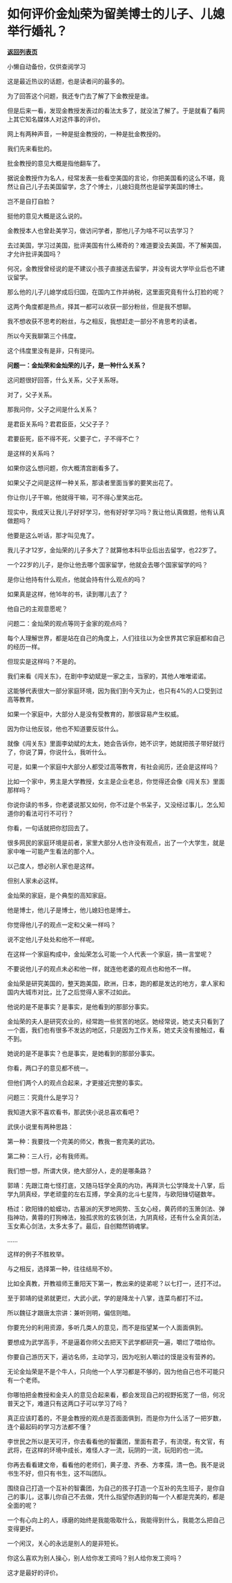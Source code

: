 # 如何评价金灿荣为留美博士的儿子、儿媳举行婚礼？

[**返回列表页**](/gzh/记忆承载)

小懒自动备份，仅供查阅学习

这是最近热议的话题，也是读者问的最多的。

  

为了回答这个问题，我还专门去了解了下金教授是谁。

  

但是后来一看，发现金教授发表过的看法太多了，就没法了解了。于是就看了看网上其它知名媒体人对这件事的评价。

  

网上有两种声音，一种是挺金教授的，一种是批金教授的。

  

我们先来看批的。

  

批金教授的意见大概是指他翻车了。

  

据说金教授作为名人，经常发表一些看空美国的言论，你把美国看的这么不堪，竟然让自己儿子去美国留学，念了个博士，儿媳妇竟然也是留学美国的博士。

  

岂不是自打自脸？

  

挺他的意见大概是这么说的。

  

金教授本人也曾赴美学习，做访问学者，那他儿子为啥不可以去学习？

  

去过美国，学习过美国，批评美国有什么稀奇的？难道要没去美国，不了解美国，才允许批评美国吗？

  

何况，金教授曾经说的是不建议小孩子直接送去留学，并没有说大学毕业后也不建议留学。

  

那么他的儿子儿媳学成后归国，在国内工作并纳税，这里面究竟有什么打脸的呢？

  

这两个角度都是热点，择其一都可以收获一部分粉丝，但是我不想聊。

  

我不想收获不思考的粉丝，与之相反，我想赶走一部分不肯思考的读者。

  

所以今天我聊第三个纬度。

  

这个纬度里没有是非，只有提问。

  

 **问题一：金灿荣和金灿荣的儿子，是一种什么关系？**

  

这问题很好回答，什么关系，父子关系呀。

  

对了，父子关系。

  

那我问你，父子之间是什么关系？

  

是君臣关系吗？君君臣臣，父父子子？

  

君要臣死，臣不得不死，父要子亡，子不得不亡？

  

是这样的关系吗？

  

如果你这么想问题，你大概清宫剧看多了。

  

如果父子之间是这样一种关系，那读者里面当爹的要笑出花了。

  

你让你儿子干嘛，他就得干嘛，可不得心里笑出花。

  

现实中，我成天让我儿子好好学习，他有好好学习吗？我让他认真做题，他有认真做题吗？

  

他要是这么听话，那才叫见鬼了。

  

我儿子才12岁，金灿荣的儿子多大了？就算他本科毕业后出去留学，也22岁了。

  

一个22岁的儿子，是你让他去哪个国家留学，他就会去哪个国家留学的吗？

  

是你让他持有什么观点，他就会持有什么观点的吗？

  

如果真是这样，他16年的书，读到哪儿去了？

  

他自己的主观意愿呢？

  

问题二：金灿荣的观点等同于金家的观点吗？

  

每个人理解世界，都是站在自己的角度上，人们往往以为全世界其它家庭都和自己的经历一样。

  

但现实是这样吗？不是的。

  

我们来看《闯关东》，在剧中李幼斌是一家之主，当家的，其他人唯唯诺诺。

  

这能够代表很大一部分家庭环境，因为我们到今天为止，也只有4%的人口受到过高等教育。

  

如果一个家庭中，大部分人是没有受教育的，那很容易产生权威。

  

因为你让他反驳，他也不知道要反驳什么。

  

就像《闯关东》里面李幼斌的太太，她会告诉你，她不识字，她就把孩子带好就行了，你说了算，你说什么，我听什么。

  

可是，如果一个家庭中大部分人都受过高等教育，有社会阅历，还会是这样吗？

  

比如一个家中，男主是大学教授，女主是企业老总，你觉得还会像《闯关东》里面那样吗？

  

你说你读的书多，你老婆说那又如何，你不过是个书呆子，又没经过事儿，怎么知道你的看法可行不可行？

  

你看，一句话就把你怼回去了。

  

很多网民的家庭环境是前者，家里大部分人也许没有观点，出了一个大学生，就是家中唯一可能产生看法的那个人。

  

以己度人，想必别人家也是这样。

  

但别人家未必这样。  

  

金灿荣的家庭，是个典型的高知家庭。

  

他是博士，他儿子是博士，他儿媳妇也是博士。  

  

你觉得他儿子的观点一定和父亲一样吗？

  

说不定他儿子处处和他不一样呢。

  

在这样一个家庭构成中，金灿荣怎么可能一个人代表一个家庭，搞一言堂呢？

  

不要说他儿子的观点未必和他一样，就连他老婆的观点也和他不一样。  

  

金灿荣是研究美国的，整天跑美国，欧洲，日本，跑的都是发达的地方，拿人家和国内大城市对比，比了之后觉得人家不过如此。

  

他说的是不是事实？是事实，是他看到的那部分事实。

  

金灿荣的夫人是研究农业的，经常跑一些贫苦的地区。她经常说，她丈夫只看到了一个面，我们也有很多不发达的地区，只是因为工作关系，她丈夫没有接触过，看不到。

  

她说的是不是事实？也是事实，是她看到的那部分事实。

  

你看，两口子的意见都不统一。

  

但他们两个人的观点合起来，才更接近完整的事实。

  

问题三：究竟什么是学习？

  

我知道大家不喜欢看书，那武侠小说总喜欢看吧？

  

武侠小说里有两种思路：

  

第一种：我要找一个完美的师父，教我一套完美的武功。

第二种：三人行，必有我师焉。

  

我们想一想，所谓大侠，绝大部分人，走的是哪条路？

  

郭靖：先跟江南七怪打底，又随马钰学全真的内功，再拜洪七公学降龙十八掌，后学九阴真经，学老顽童的左右互搏，学全真的北斗七星阵，与欧阳锋切磋数年。

  

杨过：欧阳锋的蛤蟆功，古墓派的天罗地网势、玉女心经，黄药师的玉箫剑法、弹指神功，黄蓉的打狗棒法，独孤求败的玄铁剑法，九阴真经，还有什么全真剑法，玉女素心剑法，太多太多了。最后，自创黯然销魂掌。

  

......

  

这样的例子不胜枚举。

  

与之相反，选择第一种，往往结局不妙。

  

比如全真教，开教祖师王重阳天下第一，教出来的徒弟呢？以七打一，还打不过。

  

至于郭靖的徒弟就更烂，大武小武，学的是降龙十八掌，连菜鸟都打不过。

  

所以魏征才跟唐太宗讲：兼听则明，偏信则暗。

  

你要充分的利用资源，多听几类人的意见，而不是指望某一个人面面俱到。

  

要想成为武学高手，不是逼着你师父去把天下武学都研究一遍，嚼烂了喂给你。

  

你要自己游历天下，遍访名师，主动学习，因为吃别人嚼过的馍是没有营养的。

  

无论金灿荣是不是个牛人，只向他一个人学习都是不够的，因为他自己也不可能只有一个老师。

  

你哪怕把金教授和金夫人的意见合起来看，都会发现自己的视野拓宽了一倍，何况普天之下，难道只有这两口子可以学习了吗？

  

真正应该盯着的，不是金教授的观点是否面面俱到，而是你为什么活了一把岁数，连个最起码的学习方法都不懂？

  

李世民之所以是天可汗，你去看看他的智囊团，里面有君子，有流氓，有文官，有武将，在这样的环境中成长，难怪人才一流，玩阴的一流，玩阳的也一流。

  

你再去看看建文帝，看看他的老师们，黄子澄、齐泰、方孝孺，清一色。我不是说书生不好，但只有书生，这不叫团队。

  

围绕自己打造一个互补的智囊团，为自己的孩子打造一个互补的先生班子，是你自己的事儿，这事儿你自己不去做，凭什么指望你遇到的每一个人都是完美的，都是全面的呢？

  

一个有心向上的人，琢磨的始终是我能吸取什么，我能得到什么，我能怎么把自己变得更好。

  

一个闲汉，关心的永远是别人的是非短长。

  

你这么喜欢为别人操心，别人给你发工资吗？别人给你发工资吗？

  

这才是最好的评价。

